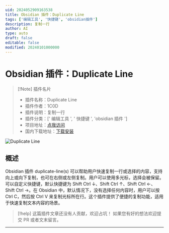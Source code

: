 ```yaml
---
uid: 2024052909163538
title: Obsidian 插件：Duplicate Line
tags: ['编辑工具', '快捷键', 'obsidian插件']
description: 复制一行
author: AI
type: auto
draft: false
editable: false
modified: 20240101000000
---
```


# Obsidian 插件：Duplicate Line

> [!Note] 插件名片
> - 插件名称：Duplicate Line
> - 插件作者：1C0D
> - 插件说明：复制一行
> - 插件分类：[' 编辑工具 ', ' 快捷键 ', 'obsidian 插件 ']
> - 项目地址：[点我访问](https://github.com/1C0D/duplicate-line-obsidian)
> - 国内下载地址：[下载安装](https://pkmer.cn/products/plugin/pluginMarket/?duplicate-line)

![Duplicate Line](https://cdn.pkmer.cn/covers/duplicate-line.gif!pkmer)

## 概述

Obsidian 插件 duplicate-line(s) 可以帮助用户快速复制一行或选择的内容，支持向上或向下复制，也可在右侧或左侧复制。用户可以使用多光标，选择会被保留。可以自定义快捷键，默认快捷键为 Shift Ctrl ↓、Shift Ctrl ↑、Shift Ctrl ←、Shift Ctrl →。在 Obsidian 中，默认情况下，没有选择任何内容时，用户可以按 Ctrl C，然后按 Ctrl V 来复制光标所在行。这个插件提供了便捷的复制功能，适用于快速复制文本内容的场景。

> [!help]
> 这篇插件文章还没有人贡献，欢迎占坑！
> 如果您有好的想法欢迎提交 PR 或者文末留言。

---



